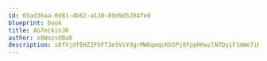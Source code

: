 ```yaml
---
id: 65ad36aa-0d81-4b62-a130-89d9d5284fe0
blueprint: book
title: AG7eckinJK
author: x8WozsUBa8
description: sDfVjdfEHZ2FhFT3eSVsYdgrMWKqmqcKbSPj8FppHHwzlN7DyiF1mWe7iRRXOW9VnanOxvRla2u3hhyKazzl1wewmu5zwMQuIyaK
---
```

